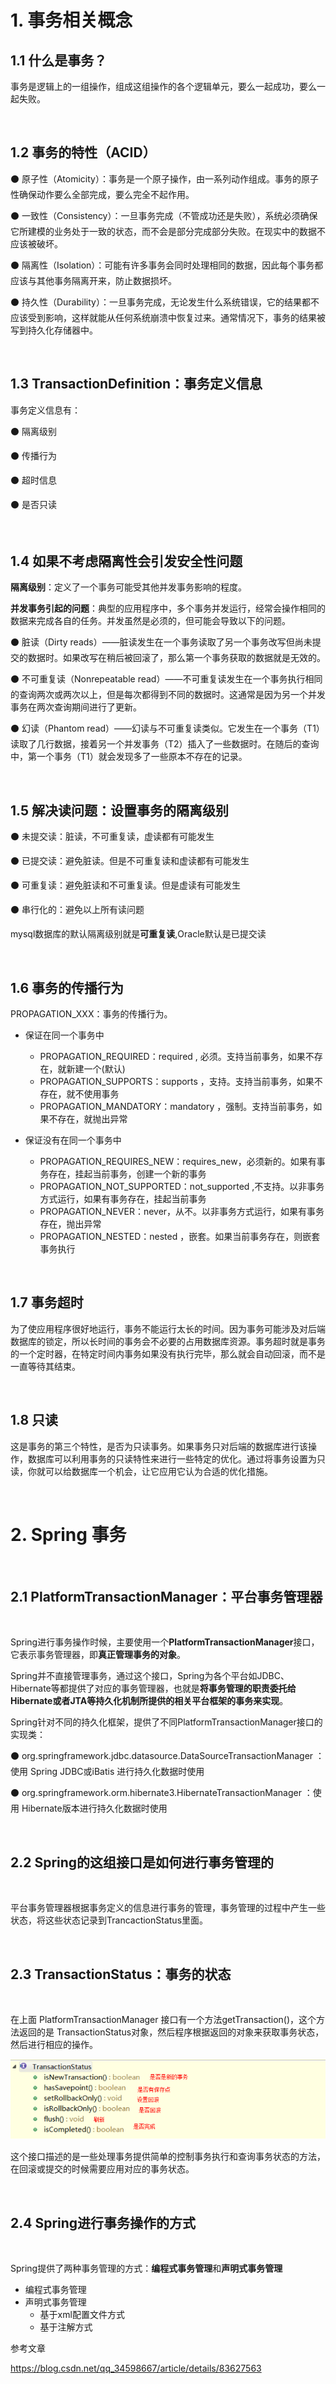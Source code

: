 # 1. 事务相关概念

## 1.1 什么是事务？

事务是逻辑上的一组操作，组成这组操作的各个逻辑单元，要么一起成功，要么一起失败。

<br/>

## 1.2 事务的特性（ACID）


⚫ 原子性（Atomicity）：事务是一个原子操作，由一系列动作组成。事务的原子性确保动作要么全部完成，要么完全不起作用。

⚫ 一致性（Consistency）：一旦事务完成（不管成功还是失败），系统必须确保它所建模的业务处于一致的状态，而不会是部分完成部分失败。在现实中的数据不应该被破坏。

⚫ 隔离性（Isolation）：可能有许多事务会同时处理相同的数据，因此每个事务都应该与其他事务隔离开来，防止数据损坏。

⚫ 持久性（Durability）：一旦事务完成，无论发生什么系统错误，它的结果都不应该受到影响，这样就能从任何系统崩溃中恢复过来。通常情况下，事务的结果被写到持久化存储器中。

<br/>

## 1.3 TransactionDefinition：事务定义信息

事务定义信息有：

⚫ 隔离级别

⚫ 传播行为

⚫ 超时信息

⚫ 是否只读

<br/>

## 1.4 如果不考虑隔离性会引发安全性问题

**隔离级别**：定义了一个事务可能受其他并发事务影响的程度。

**并发事务引起的问题**：典型的应用程序中，多个事务并发运行，经常会操作相同的数据来完成各自的任务。并发虽然是必须的，但可能会导致以下的问题。


⚫ 脏读（Dirty reads）——脏读发生在一个事务读取了另一个事务改写但尚未提交的数据时。如果改写在稍后被回滚了，那么第一个事务获取的数据就是无效的。

⚫ 不可重复读（Nonrepeatable read）——不可重复读发生在一个事务执行相同的查询两次或两次以上，但是每次都得到不同的数据时。这通常是因为另一个并发事务在两次查询期间进行了更新。

⚫ 幻读（Phantom read）——幻读与不可重复读类似。它发生在一个事务（T1）读取了几行数据，接着另一个并发事务（T2）插入了一些数据时。在随后的查询中，第一个事务（T1）就会发现多了一些原本不存在的记录。

<br/>

## 1.5 解决读问题：设置事务的隔离级别


⚫ 未提交读：脏读，不可重复读，虚读都有可能发生

⚫ 已提交读：避免脏读。但是不可重复读和虚读都有可能发生

⚫ 可重复读：避免脏读和不可重复读。但是虚读有可能发生

⚫ 串行化的：避免以上所有读问题

mysql数据库的默认隔离级别就是**可重复读**,Oracle默认是已提交读

<br/>

## 1.6 事务的传播行为

PROPAGATION_XXX：事务的传播行为。

* 保证在同一个事务中
  * PROPAGATION_REQUIRED：required , 必须。支持当前事务，如果不存在，就新建一个(默认)
  * PROPAGATION_SUPPORTS：supports ，支持。支持当前事务，如果不存在，就不使用事务
  * PROPAGATION_MANDATORY：mandatory ，强制。支持当前事务，如果不存在，就抛出异常

* 保证没有在同一个事务中
  * PROPAGATION_REQUIRES_NEW：requires_new，必须新的。如果有事务存在，挂起当前事务，创建一个新的事务
  * PROPAGATION_NOT_SUPPORTED：not_supported ,不支持。以非事务方式运行，如果有事务存在，挂起当前事务
  * PROPAGATION_NEVER：never，从不。以非事务方式运行，如果有事务存在，抛出异常
  * PROPAGATION_NESTED：nested ，嵌套。如果当前事务存在，则嵌套事务执行

<br/>

## 1.7 事务超时

为了使应用程序很好地运行，事务不能运行太长的时间。因为事务可能涉及对后端数据库的锁定，所以长时间的事务会不必要的占用数据库资源。事务超时就是事务的一个定时器，在特定时间内事务如果没有执行完毕，那么就会自动回滚，而不是一直等待其结束。

<br/>

## 1.8 只读

这是事务的第三个特性，是否为只读事务。如果事务只对后端的数据库进行该操作，数据库可以利用事务的只读特性来进行一些特定的优化。通过将事务设置为只读，你就可以给数据库一个机会，让它应用它认为合适的优化措施。

<br/>

# 2. Spring 事务



<br/>

## 2.1 PlatformTransactionManager：平台事务管理器

<br/>

Spring进行事务操作时候，主要使用一个**PlatformTransactionManager**接口，它表示事务管理器，即**真正管理事务的对象**。

Spring并不直接管理事务，通过这个接口，Spring为各个平台如JDBC、Hibernate等都提供了对应的事务管理器，也就是**将事务管理的职责委托给Hibernate或者JTA等持久化机制所提供的相关平台框架的事务来实现**。

Spring针对不同的持久化框架，提供了不同PlatformTransactionManager接口的实现类：

⚫ org.springframework.jdbc.datasource.DataSourceTransactionManager ：使用 Spring JDBC或iBatis 进行持久化数据时使用

⚫ org.springframework.orm.hibernate3.HibernateTransactionManager ：使用 Hibernate版本进行持久化数据时使用

<br/>

## 2.2 Spring的这组接口是如何进行事务管理的

<br/>

平台事务管理器根据事务定义的信息进行事务的管理，事务管理的过程中产生一些状态，将这些状态记录到TrancactionStatus里面。

<br/>

## 2.3 TransactionStatus：事务的状态

<br/>

在上面 PlatformTransactionManager 接口有一个方法getTransaction()，这个方法返回的是 TransactionStatus对象，然后程序根据返回的对象来获取事务状态，然后进行相应的操作。

<img src="images/20181107114318612.png"/>

这个接口描述的是一些处理事务提供简单的控制事务执行和查询事务状态的方法，在回滚或提交的时候需要应用对应的事务状态。

<br/>

## 2.4 Spring进行事务操作的方式

<br/>

Spring提供了两种事务管理的方式：**编程式事务管理**和**声明式事务管理**

* 编程式事务管理
* 声明式事务管理
  * 基于xml配置文件方式
  * 基于注解方式

参考文章

https://blog.csdn.net/qq_34598667/article/details/83627563


